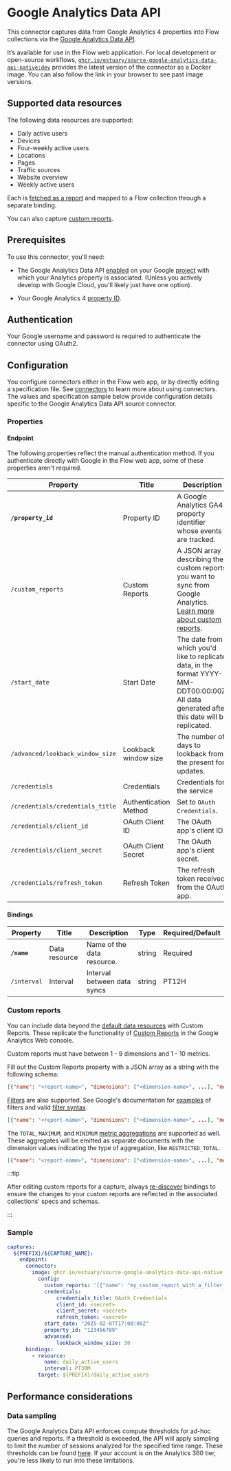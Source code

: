 
# Google Analytics Data API

This connector captures data from Google Analytics 4 properties into Flow collections via the
[Google Analytics Data API](https://developers.google.com/analytics/devguides/reporting/data/v1).

It’s available for use in the Flow web application. For local development or open-source workflows, [`ghcr.io/estuary/source-google-analytics-data-api-native:dev`](https://ghcr.io/estuary/source-google-analytics-data-api-native:dev) provides the latest version of the connector as a Docker image. You can also follow the link in your browser to see past image versions.

## Supported data resources

The following data resources are supported:

* Daily active users
* Devices
* Four-weekly active users
* Locations
* Pages
* Traffic sources
* Website overview
* Weekly active users

Each is [fetched as a report](https://developers.google.com/analytics/devguides/reporting/data/v1/rest/v1beta/properties/runReport) and mapped to a Flow collection through a separate binding.

You can also capture [custom reports](#custom-reports).

## Prerequisites

To use this connector, you'll need:

* The Google Analytics Data API [enabled](https://support.google.com/googleapi/answer/6158841?hl=en) on your Google [project](https://cloud.google.com/storage/docs/projects) with which your Analytics property is associated.
(Unless you actively develop with Google Cloud, you'll likely just have one option).

* Your Google Analytics 4 [property ID](https://developers.google.com/analytics/devguides/reporting/data/v1/property-id#what_is_my_property_id).

## Authentication

Your Google username and password is required to authenticate the connector using OAuth2.

## Configuration

You configure connectors either in the Flow web app, or by directly editing a specification file.
See [connectors](../../../concepts/connectors.md#using-connectors) to learn more about using connectors. The values and specification sample below provide configuration details specific to the Google Analytics Data API source connector.

### Properties

#### Endpoint

The following properties reflect the manual authentication method. If you authenticate directly with Google in the Flow web app, some of these properties aren't required.

| Property | Title | Description | Type | Required/Default |
|---|---|---|---|---|
| **`/property_id`** | Property ID | A Google Analytics GA4 property identifier whose events are tracked. | string | Required |
| `/custom_reports` | Custom Reports | A JSON array describing the custom reports you want to sync from Google Analytics. [Learn more about custom reports](#custom-reports).| string |  |
| `/start_date` | Start Date | The date from which you&#x27;d like to replicate data, in the format YYYY-MM-DDT00:00:00Z. All data generated after this date will be replicated. | string | Defaults to 30 days before the present |
| `/advanced/lookback_window_size` | Lookback window size | The number of days to lookback from the present for updates. | integer | 30 |
| `/credentials` | Credentials | Credentials for the service | object |  |
| `/credentials/credentials_title` | Authentication Method | Set to `OAuth Credentials`. | string | Required |
| `/credentials/client_id` | OAuth Client ID | The OAuth app's client ID. | string | Required |
| `/credentials/client_secret` | OAuth Client Secret | The OAuth app's client secret. | string | Required |
| `/credentials/refresh_token` | Refresh Token | The refresh token received from the OAuth app. | string | Required |

#### Bindings

| Property | Title | Description | Type | Required/Default |
|---|---|---|---|---|
| **`/name`** | Data resource | Name of the data resource. | string | Required |
| `/interval` | Interval | Interval between data syncs | string |    PT12H      |

### Custom reports

You can include data beyond the [default data resources](#supported-data-resources) with Custom Reports.
These replicate the functionality of [Custom Reports](https://support.google.com/analytics/answer/10445879?hl=en) in the Google Analytics Web console.

Custom reports must have between 1 - 9 dimensions and 1 - 10 metrics.

Fill out the Custom Reports property with a JSON array as a string with the following schema:

```json
[{"name": "<report-name>", "dimensions": ["<dimension-name>", ...], "metrics": ["<metric-name>", ...]}]
```

[Filters](https://developers.google.com/analytics/devguides/reporting/data/v1/rest/v1beta/FilterExpression#Filter) are also supported. See Google's documentation for [examples](https://developers.google.com/analytics/devguides/reporting/data/v1/basics#filter) of filters and valid [filter syntax](https://developers.google.com/analytics/devguides/reporting/data/v1/rest/v1beta/FilterExpression).

```json
[{"name": "<report-name>", "dimensions": ["<dimension-name>", ...], "metrics": ["<metric-name>", ...], "dimensionFilter": "<filter-object>", "metricFilter": "<another-filter-object>"}]
```

The `TOTAL`, `MAXIMUM`, and `MINIMUM` [metric aggregations](https://developers.google.com/analytics/devguides/reporting/data/v1/rest/v1beta/MetricAggregation) are supported as well. These aggregates will be emitted as separate documents with the dimension values indicating the type of aggregation, like `RESTRICTED_TOTAL`.

```json
[{"name": "<report-name>", "dimensions": ["<dimension-name>", ...], "metrics": ["<metric-name>", ...], "metricAggregations": ["TOTAL", "MAXIMUM", "MINIMUM"]}]
```

:::tip

After editing custom reports for a capture, always [re-discover](../../../concepts/captures.md#discovery) bindings to ensure the changes to your custom reports are reflected in the associated collections' specs and schemas.

:::

### Sample

```yaml
captures:
  ${PREFIX}/${CAPTURE_NAME}:
    endpoint:
      connector:
        image: ghcr.io/estuary/source-google-analytics-data-api-native:dev
          config:
            custom_reports: '[{"name": "my_custom_report_with_a_filter_and_aggregate", "dimensions": ["browser"], "metrics": ["totalUsers"], "dimensionFilter": {"filter": {"fieldName": "browser", "stringFilter": {"value": "Chrome"}}}, "metricAggregates": ["TOTAL"]}]'
            credentials:
                credentials_title: OAuth Credentials
                client_id: <secret>
                client_secret: <secret>
                refresh_token: <secret>
            start_date: "2025-02-07T17:00:00Z"
            property_id: "123456789"
            advanced:
                lookback_window_size: 30
      bindings:
        - resource:
            name: daily_active_users
            interval: PT30M
          target: ${PREFIX}/daily_active_users

```

## Performance considerations

### Data sampling

The Google Analytics Data API enforces compute thresholds for ad-hoc queries and reports.
If a threshold is exceeded, the API will apply sampling to limit the number of sessions analyzed for the specified time range.
These thresholds can be found [here](https://support.google.com/analytics/answer/2637192?hl=en&ref_topic=2601030&visit_id=637868645346124317-2833523666&rd=1#thresholds&zippy=%2Cin-this-article).
If your account is on the Analytics 360 tier, you're less likely to run into these limitations.
